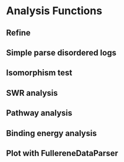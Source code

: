 # Analysis Functions

## Refine

## Simple parse disordered logs

## Isomorphism test  

## SWR analysis

## Pathway analysis

## Binding energy analysis

## Plot with FullereneDataParser